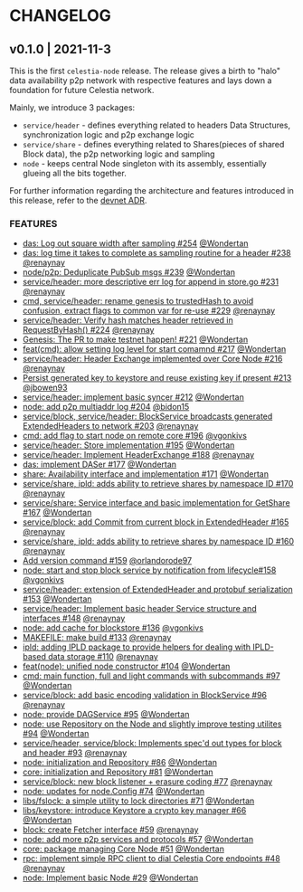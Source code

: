 # CHANGELOG

## v0.1.0 | 2021-11-3
This is the first `celestia-node` release. The release gives a birth to "halo" data availability p2p network with 
respective features and lays down a foundation for future Celestia network.

Mainly, we introduce 3 packages:
* `service/header` - defines everything related to headers Data Structures, synchronization logic and p2p exchange logic
* `service/share` - defines everything related to Shares(pieces of shared Block data), the p2p networking logic and sampling
* `node` - keeps central Node singleton with its assembly, essentially glueing all the bits together.

For further information regarding the architecture and features introduced in this release, refer to the [devnet ADR](https://github.com/celestiaorg/celestia-node/blob/main/docs/adr/adr-001-predevnet-celestia-node.md).

### FEATURES
- [das: Log out square width after sampling #254](https://github.com/celestiaorg/celestia-node/pull/254) [@Wondertan](https://github.com/Wondertan)
- [das: log time it takes to complete as sampling routine for a header #238](https://github.com/celestiaorg/celestia-node/pull/238) [@renaynay](https://github.com/renaynay)
- [node/p2p: Deduplicate PubSub msgs #239](https://github.com/celestiaorg/celestia-node/pull/239) [@Wondertan](https://github.com/Wondertan)
- [service/header: more descriptive err log for append in store.go #231](https://github.com/celestiaorg/celestia-node/pull/231) [@renaynay](https://github.com/renaynay)
- [cmd, service/header: rename genesis to trustedHash to avoid confusion, extract flags to common var for re-use #229](https://github.com/celestiaorg/celestia-node/pull/229) [@renaynay](https://github.com/renaynay)
- [service/header: Verify hash matches header retrieved in RequestByHash() #224](https://github.com/celestiaorg/celestia-node/pull/224) [@renaynay](https://github.com/renaynay)
- [Genesis: The PR to make testnet happen! #221](https://github.com/celestiaorg/celestia-node/pull/221) [@Wondertan](https://github.com/Wondertan)
- [feat(cmd): allow setting log level for start comamnd #217](https://github.com/celestiaorg/celestia-node/pull/217) [@Wondertan](https://github.com/Wondertan)
- [service/header: Header Exchange implemented over Core Node #216](https://github.com/celestiaorg/celestia-node/pull/216) [@renaynay](https://github.com/renaynay)
- [Persist generated key to keystore and reuse existing key if present #213](https://github.com/celestiaorg/celestia-node/pull/216) [@jbowen93](https://github.com/jbowen93)
- [service/header: implement basic syncer #212](https://github.com/celestiaorg/celestia-node/pull/212) [@Wondertan](https://github.com/Wondertan)
- [node: add p2p multiaddr log #204](https://github.com/celestiaorg/celestia-node/pull/204) [@bidon15](https://github.com/bidon15)
- [service/block, service/header: BlockService broadcasts generated ExtendedHeaders to network #203](https://github.com/celestiaorg/celestia-node/pull/203) [@renaynay](https://github.com/renaynay)
- [cmd: add flag to start node on remote core #196](https://github.com/celestiaorg/celestia-node/pull/196) [@vgonkivs](https://github.com/vgonkivs)
- [service/header: Store implementation #195](https://github.com/celestiaorg/celestia-node/pull/195) [@Wondertan](https://github.com/Wondertan)
- [service/header: Implement HeaderExchange #188](https://github.com/celestiaorg/celestia-node/pull/188) [@renaynay](https://github.com/renaynay)
- [das: implement DASer #177](https://github.com/celestiaorg/celestia-node/pull/177) [@Wondertan](https://github.com/Wondertan)
- [share: Availability interface and implementation #171](https://github.com/celestiaorg/celestia-node/pull/171) [@Wondertan](https://github.com/Wondertan)
- [service/share, ipld: adds ability to retrieve shares by namespace ID #170](https://github.com/celestiaorg/celestia-node/pull/170) [@renaynay](https://github.com/renaynay)
- [service/share: Service interface and basic implementation for GetShare #167](https://github.com/celestiaorg/celestia-node/pull/167) [@Wondertan](https://github.com/Wondertan)
- [service/block: add Commit from current block in ExtendedHeader #165](https://github.com/celestiaorg/celestia-node/pull/165) [@renaynay](https://github.com/renaynay)
- [service/share, ipld: adds ability to retrieve shares by namespace ID #160](https://github.com/celestiaorg/celestia-node/pull/160) [@renaynay](https://github.com/renaynay)
- [Add version command #159](https://github.com/celestiaorg/celestia-node/pull/159) [@orlandorode97](https://github.com/orlandorode97)
- [node: start and stop block service by notification from lifecycle#158](https://github.com/celestiaorg/celestia-node/pull/158) [@vgonkivs](https://github.com/vgonkivs)
- [service/header: extension of ExtendedHeader and protobuf serialization #153](https://github.com/celestiaorg/celestia-node/pull/153) [@Wondertan](https://github.com/Wondertan)
- [service/header: Implement basic header Service structure and interfaces #148](https://github.com/celestiaorg/celestia-node/pull/148) [@renaynay](https://github.com/renaynay)
- [node: add cache for blockstore #136](https://github.com/celestiaorg/celestia-node/pull/136) [@vgonkivs](https://github.com/vgonkivs)
- [MAKEFILE: make build #133](https://github.com/celestiaorg/celestia-node/pull/133) [@renaynay](https://github.com/renaynay)
- [ipld: adding IPLD package to provide helpers for dealing with IPLD-based data storage #110](https://github.com/celestiaorg/celestia-node/pull/110) [@renaynay](https://github.com/renaynay)
- [feat(node): unified node constructor #104](https://github.com/celestiaorg/celestia-node/pull/104) [@Wondertan](https://github.com/Wondertan)
- [cmd: main function, full and light commands with subcommands #97](https://github.com/celestiaorg/celestia-node/pull/97) [@Wondertan](https://github.com/Wondertan)
- [service/block: add basic encoding validation in BlockService #96](https://github.com/celestiaorg/celestia-node/pull/96) [@renaynay](https://github.com/renaynay)
- [node: provide DAGService #95](https://github.com/celestiaorg/celestia-node/pull/95) [@Wondertan](https://github.com/Wondertan)
- [node: use Repository on the Node and slightly improve testing utilites #94](https://github.com/celestiaorg/celestia-node/pull/94) [@Wondertan](https://github.com/Wondertan)
- [service/header, service/block: Implements spec'd out types for block and header #93](https://github.com/celestiaorg/celestia-node/pull/93) [@renaynay](https://github.com/renaynay)
- [node: initialization and Repository #86](https://github.com/celestiaorg/celestia-node/pull/86) [@Wondertan](https://github.com/Wondertan)
- [core: initialization and Repository #81](https://github.com/celestiaorg/celestia-node/pull/81) [@Wondertan](https://github.com/Wondertan)
- [service/block: new block listener + erasure coding #77](https://github.com/celestiaorg/celestia-node/pull/77) [@renaynay](https://github.com/renaynay)
- [node: updates for node.Config #74](https://github.com/celestiaorg/celestia-node/pull/74) [@Wondertan](https://github.com/Wondertan)
- [libs/fslock: a simple utility to lock directories #71](https://github.com/celestiaorg/celestia-node/pull/71) [@Wondertan](https://github.com/Wondertan)
- [libs/keystore: introduce Keystore a crypto key manager #66](https://github.com/celestiaorg/celestia-node/pull/66) [@Wondertan](https://github.com/Wondertan)
- [block: create Fetcher interface #59](https://github.com/celestiaorg/celestia-node/pull/59) [@renaynay](https://github.com/renaynay)
- [node: add more p2p services and protocols #57](https://github.com/celestiaorg/celestia-node/pull/57) [@Wondertan](https://github.com/Wondertan)
- [core: package managing Core Node #51](https://github.com/celestiaorg/celestia-node/pull/51) [@Wondertan](https://github.com/Wondertan)
- [rpc: implement simple RPC client to dial Celestia Core endpoints #48](https://github.com/celestiaorg/celestia-node/pull/48) [@renaynay](https://github.com/renaynay)
- [node: Implement basic Node #29](https://github.com/celestiaorg/celestia-node/pull/29) [@Wondertan](https://github.com/Wondertan)